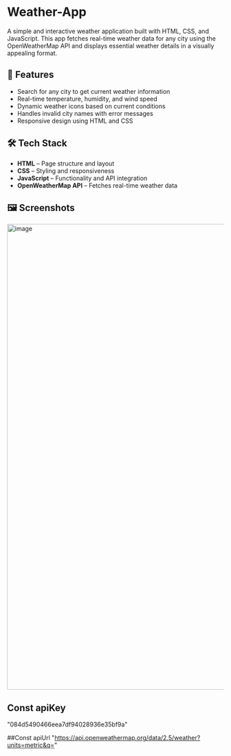 # Weather-App
A simple and interactive weather application built with HTML, CSS, and JavaScript. This app fetches real-time weather data for any city using the OpenWeatherMap API and displays essential weather details in a visually appealing format.
## 🚀 Features

- Search for any city to get current weather information
- Real-time temperature, humidity, and wind speed
- Dynamic weather icons based on current conditions
- Handles invalid city names with error messages
- Responsive design using HTML and CSS

## 🛠️ Tech Stack

- **HTML** – Page structure and layout
- **CSS** – Styling and responsiveness
- **JavaScript** – Functionality and API integration
- **OpenWeatherMap API** – Fetches real-time weather data

## 🖼️ Screenshots
<img width="1920" height="1080" alt="image" src="https://github.com/user-attachments/assets/e4f16e6e-a329-4aa0-a319-b1039567a18d" />

## Const apiKey
"084d5490466eea7df94028936e35bf9a"

##Const apiUrl 
"https://api.openweathermap.org/data/2.5/weather?units=metric&q="
